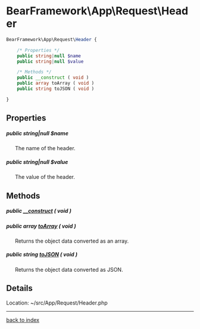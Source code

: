 # BearFramework\App\Request\Header

```php
BearFramework\App\Request\Header {

	/* Properties */
	public string|null $name
	public string|null $value

	/* Methods */
	public __construct ( void )
	public array toArray ( void )
	public string toJSON ( void )

}
```

## Properties

##### public string|null $name

&nbsp;&nbsp;&nbsp;&nbsp;&nbsp;&nbsp;The name of the header.

##### public string|null $value

&nbsp;&nbsp;&nbsp;&nbsp;&nbsp;&nbsp;The value of the header.

## Methods

##### public [__construct](bearframework.app.request.header.__construct.method.md) ( void )

##### public array [toArray](bearframework.app.request.header.toarray.method.md) ( void )

&nbsp;&nbsp;&nbsp;&nbsp;&nbsp;&nbsp;Returns the object data converted as an array.

##### public string [toJSON](bearframework.app.request.header.tojson.method.md) ( void )

&nbsp;&nbsp;&nbsp;&nbsp;&nbsp;&nbsp;Returns the object data converted as JSON.

## Details

Location: ~/src/App/Request/Header.php

---

[back to index](index.md)

